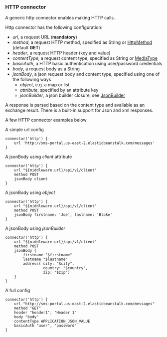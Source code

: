### HTTP connector
A generic http connector enables making HTTP calls.

Http connector has the following configuration:
- _url_, a request URL (**mandatory**)
- _method_, a request HTTP method, specified as String or [HttpMethod](https://docs.spring.io/spring-framework/docs/current/javadoc-api/org/springframework/http/HttpMethod.html) (default **GET**)
- _header_, a request HTTP header (key and value) 
- _contentType_, a request content type, specified as String or [MediaType](https://docs.spring.io/spring-framework/docs/current/javadoc-api/org/springframework/http/MediaType.html) 
- _basicAuth_, a HTTP basic authentication using user/password credentials
- _body_, a request body as a String 
- _jsonBody_, a json request body and content type, specified using one of the following ways 
  - _object_, e.g. a map or list
  - _attribute_, specified by an attribute key
  - _jsonBuilder_, a json builder closure, see [JsonBuilder](http://docs.groovy-lang.org/latest/html/gapi/groovy/json/JsonBuilder.html) 

A response is parsed based on the content type and available as an exchange result. There is a built-in support for Json and xml responses. 

A few HTTP connector examples below

A simple url config
```
connector('http') {
    url 'http://sms-portal.us-east-2.elasticbeanstalk.com/messages'
}

```

A jsonBody using _client_ attribute 
```
connector('http') {
    url "${middleware.url}/api/v1/client" 
    method POST
    jsonBody client
}

```

A jsonBody using _object_ 
```
connector('http') {
    url "${middleware.url}/api/v1/client" 
    method POST
    jsonBody firstname: 'Joe', lastname: 'Bloke'
}

```

A jsonBody using _jsonBuilder_ 
```
connector('http') {
    url "${middleware.url}/api/v1/client" 
    method POST
    jsonBody {
        firstname "$firstname"
        lastname "$lastname"
        address( city: "$city",
                 country: "$country",
                 zip: "$zip")
    }
}

```


A full config


```
connector('http') {
    url "http://sms-portal.us-east-2.elasticbeanstalk.com/messages"
    method "GET"
    header "header1", "Header 1"
    body "body"
    contentType APPLICATION_JSON_VALUE
    basicAuth "user", "password"
}

```
